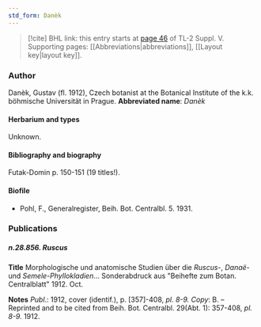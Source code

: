 ```yaml
---
std_form: Danèk
---
```


> [!cite] BHL link: this entry starts at [page 46](https://www.biodiversitylibrary.org/page/33259092) of TL-2 Suppl. V.
> Supporting pages: [[Abbreviations|abbreviations]], [[Layout key|layout key]].

### Author

Danèk, Gustav (fl. 1912), Czech botanist at the Botanical Institute of the k.k. böhmische Universität in Prague. 
**Abbreviated name**: *Danèk*

#### Herbarium and types

Unknown.

#### Bibliography and biography

Futak-Domin p. 150-151 (19 titles!).

#### Biofile

- Pohl, F., Generalregister, Beih. Bot. Centralbl. 5. 1931.

### Publications

##### n.28.856. Ruscus

**Title**
Morphologische und anatomische Studien über die *Ruscus*-, *Danaë*- und *Semele-Phyllokladien*... Sonderabdruck aus "Beihefte zum Botan. Centralblatt" 1912. Oct.

**Notes**
*Publ*.: 1912, cover (identif.), p. \[357\]-408, *pl. 8-9. Copy*: B. – Reprinted and to be cited from Beih. Bot. Centralbl. 29(Abt. 1): 357-408, *pl. 8-9.* 1912.

